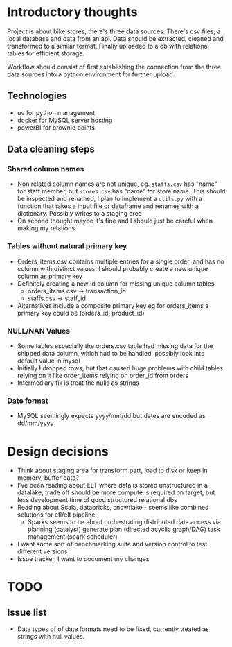# Introductory thoughts

Project is about bike stores, there's three data sources. There's csv files, a local database and data from an api. Data should be extracted, cleaned and transformed to a similar format. Finally uploaded to a db with relational tables for efficient storage.

Workflow should consist of first establishing the connection from the three data sources into a python environment for further upload.

## Technologies

* uv for python management
* docker for MySQL server hosting
* powerBI for brownie points

## Data cleaning steps
### Shared column names
* Non related column names are not unique, eg. `staffs.csv` has "name" for staff member, but `stores.csv` has "name" for store name. This should be inspected and renamed, I plan to implement a `utils.py` with a function that takes a input file or dataframe and renames with a dictionary. Possibly writes to a staging area
* On second thought maybe it's fine and I should just be careful when making my relations

### Tables without natural primary key 
* Orders_items.csv contains multiple entries for a single order, and has no column with distinct values. I should probably create a new unique column as primary key 
* Definitely creating a new id column for missing unique column tables
    - orders_items.csv -> transaction_id
    - staffs.csv -> staff_id
* Alternatives include a composite primary key eg for orders_items a primary key could be (orders_id, product_id)

### NULL/NAN Values
* Some tables especially the orders.csv table had missing data for the shipped data column, which had to be handled, possibly look into default value in mysql
* Initially I dropped rows, but that caused huge problems with child tables relying on it like order_items relying on order_id from orders
* Intermediary fix is treat the nulls as strings

### Date format
* MySQL seemingly expects yyyy/mm/dd but dates are encoded as dd/mm/yyyy
     

# Design decisions
* Think about staging area for transform part, load to disk or keep in memory, buffer data?
* I've been reading about ELT where data is stored unstructured in a datalake, trade off should be more compute is required on target, but less development time of good structured relational dbs
* Reading about Scala, databricks, snowflake - seems like combined solutions for etl/elt pipeline. 
    - Sparks seems to be about orchestrating distributed data access via planning (catalyst) generate plan (directed acyclic graph/DAG) task management (spark scheduler)
* I want some sort of benchmarking suite and version control to test different versions
* Issue tracker, I want to document my changes


# TODO 
## Issue list
* Data types of of date formats need to be fixed, currently treated as strings with null values.
